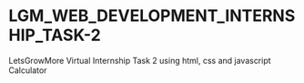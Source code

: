 # LGM_WEB_DEVELOPMENT_INTERNSHIP_TASK-2
LetsGrowMore Virtual Internship Task 2 using html, css and javascript Calculator

